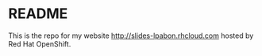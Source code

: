 # README
This is the repo for my website http://slides-lpabon.rhcloud.com
hosted by Red Hat OpenShift.

